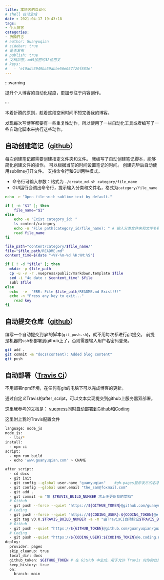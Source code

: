 ```yaml
---
title: 本博客的自动化
# shell 自动生成
date : 2021-04-17 19:43:18
tags:
- 个人博客
categories:
- 折腾日志
# author: Guanyuqian
# sidebar: true
# 是否发布
# publish: true
# 文档加密，md5加密的32位密文
# keys:
#   - 'e10adc3949ba59abbe56e057f20f883e'
---
```


:::warning

提升个人博客的自动化程度，更加专注于内容创作。

:::

<!-- more -->

本着折腾的原则，趁着这段空闲时间不短完善我的博客。

发现每次写博客都要有一些重复性动作，所以使用了一些自动化工具或者编写了一些自动化脚本来执行这些动作。

## 自动创建笔记（[github](https://www.travis-ci.com/github/guanyuqian/guanyuqian.github.io)）

每次创建笔记都需要创建指定文件夹和文件。
我编写了自动创建笔记脚本，能够简化创建文件的操作。
可以根据当前的时间设置笔记的时间。
创建完毕后自动使用sublime打开文件。
支持命令行和GUI两种模式。
- 命令行可输入参数：格式为 `./create_md.sh category/file_name`
- GUI运行会调出命令行，提示输入分类和文件名，格式为`category/file_name`

```bash
echo -e "Open file with sublime text by default."  

if [ -n "$1" ]; then
    file_name="$1"
else
    echo -e "Exist category_id: "  
    ls content/category
    echo -n "File path(category_id/file_name): " # 输入分类文件夹和文件名称
    read file_name
fi

file_path="content/category/$file_name/"
file="$file_path/README.md"
content_time=$(date "+%Y-%m-%d %H:%M:%S")

if [ ! -d "$file" ]; then
  mkdir -p $file_path
  cp -u -v -r .vuepress/public/markdown.template $file
  sed -i "4c date : $content_time" $file
  subl $file
else
  echo  -e  "ERR: File $file_path/README.md Exist!!!"
  echo -n "Press any key to exit..."
    read key
fi
```

## 自动提交仓库（[github](https://www.travis-ci.com/github/guanyuqian/guanyuqian.github.io)）

编写一个自动提交到git的脚本(`git_push.sh`)，就不用每次都进行git提交。
前提是机器的ssh都部署到github上了，否则需要输入用户名密码登录。


```bash
git add .
git commit -m "docs(content): Added blog content"
git push
```

## 自动部署（[Travis Ci](https://travis-ci.org/)）

不用部署npm环境，在任何有git的电脑下可以完成博客的更新。

通过自定义Travis的after_script，可以文本实现提交到github上服务器双部署。

这里我参考的文档是： [vuepress同时自动部署到Github和Coding](https://803344.netlify.app/web/vuepress-tong-shi-zi-dong-bu-shu-daogithub-hecoding.html)

这里附上我的Travis配置文件

```bash
language: node_js
node_js:
  - lts/*
install:
  - npm ci
script:
  - npm run build
  - echo 'www.guanyuqian.com' > CNAME

after_script:
  - cd docs
  - git init
  - git config --global user.name "guanyuqian"    #gh-pages显示发布的名字
  - git config --global user.email "the_sam@foxmail.com"
  - git add .
  - git commit -m "第 $TRAVIS_BUILD_NUMBER 次上传更新我的文档"
  # Github 
  - git push --force --quiet "https://${GITHUB_TOKEN}@github.com/guanyuqian/guanyuqian.github.io.git" master:gh-pages
  # Coding 
  - git push --force --quiet "https://${CODING_USER}:${CODING_TOKEN}@e.coding.net/guanyuqian/guanyuqian.coding.me/guanyuqian.coding.me.git" master:gh-pages
  - git tag v0.0.$TRAVIS_BUILD_NUMBER -a -m "由TravisCI自动标记$TRAVIS_BUILD_NUMBER次"
  # Github
  - git push --quiet "https://${GITHUB_TOKEN}@github.com/guanyuqian/guanyuqian.github.io.git" master:gh-pages --tags
  # Coding
  - git push --quiet "https://${CODING_USER}:${CODING_TOKEN}@e.coding.net/guanyuqian/guanyuqian.coding.me/guanyuqian.coding.me.git" master:gh-pages --tags
deploy:
  provider: pages
  skip_cleanup: true
  local_dir: docs
  github_token: $GITHUB_TOKEN # 在 GitHub 中生成，用于允许 Travis 向你的仓库推送代码。在 Travis 的项目设置页面进行配置，设置为 secure variable
  keep_history: true
  on:
    branch: main
```